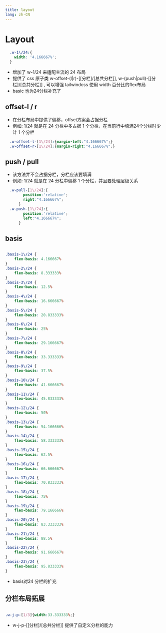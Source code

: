 ```yaml
---
title: layout
lang: zh-CN
---
```

# Layout

~~~ css
  .w-1\/24:{
    width: '4.166667%';
  }

~~~

- 增加了 w-1/24 来适配主流的 24 布局
- 提供了 css 原子类 w-offset-(l|r)-\[\[分栏\]\/\[总共分栏\]\], w-(push|pull)-\[\[分栏\]\/\[总共分栏\]\] , 可以增强 tailwindcss 使用 width 百分比的flex布局
- basic 也为24分栏补充了

## offset-l / r

- 在分栏布局中提供了偏移，offset方案会占据分栏
- 例如: 1/24 就是在 24 分栏中多占据 1 个分栏，在当前行中填满24个分栏时少计 1 个分栏

~~~ css
  .w-offset-l-[1\/24]:{margin-left:"4.166667%";}
  .w-offset-r-[1\/24]:{margin-right:"4.166667%";}
~~~

## push / pull

- 该方法并不会占据分栏，分栏应该要填满
- 例如: 1/24 就是在 24 分栏中偏移 1 个分栏，并且要处理层级关系

~~~ css
  .w-pull-[1\/24]:{
        position:'relative';
        right:"4.166667%";
      }
  .w-push-[1\/24]:{
        position:'relative';
        left:"4.166667%";
      }
~~~

## basis

~~~ css

.basis-1\/24 {
    flex-basis: 4.166667%
}
.basis-2\/24 {
    flex-basis: 8.333333%
}
.basis-3\/24 {
    flex-basis: 12.5%
}
.basis-4\/24 {
    flex-basis: 16.666667%
}
.basis-5\/24 {
    flex-basis: 20.833333%
}
.basis-6\/24 {
    flex-basis: 25%
}
.basis-7\/24 {
    flex-basis: 29.166667%
}
.basis-8\/24 {
    flex-basis: 33.333333%
}
.basis-9\/24 {
    flex-basis: 37.5%
}
.basis-10\/24 {
    flex-basis: 41.666667%
}
.basis-11\/24 {
    flex-basis: 45.833333%
}
.basis-12\/24 {
    flex-basis: 50%
}
.basis-13\/24 {
    flex-basis: 54.166666%
}
.basis-14\/24 {
    flex-basis: 58.333333%
}
.basis-15\/24 {
    flex-basis: 62.5%
}
.basis-16\/24 {
    flex-basis: 66.666667%
}
.basis-17\/24 {
    flex-basis: 70.833333%
}
.basis-18\/24 {
    flex-basis: 75%
}
.basis-19\/24 {
    flex-basis: 79.166666%
}
.basis-20\/24 {
    flex-basis: 83.333333%
}
.basis-21\/24 {
    flex-basis: 88.5%
}
.basis-22\/24 {
    flex-basis: 91.666667%
}
.basis-23\/24 {
    flex-basis: 95.833333%
}

~~~

- basis对24 分栏的扩充

## 分栏布局拓展

```css
 
.w-j-p-[1/3]{width:33.333333%;}

```

- w-j-p-\[\[分栏\]\/\[总共分栏\]\] 提供了自定义分栏的能力

<style>

</style>